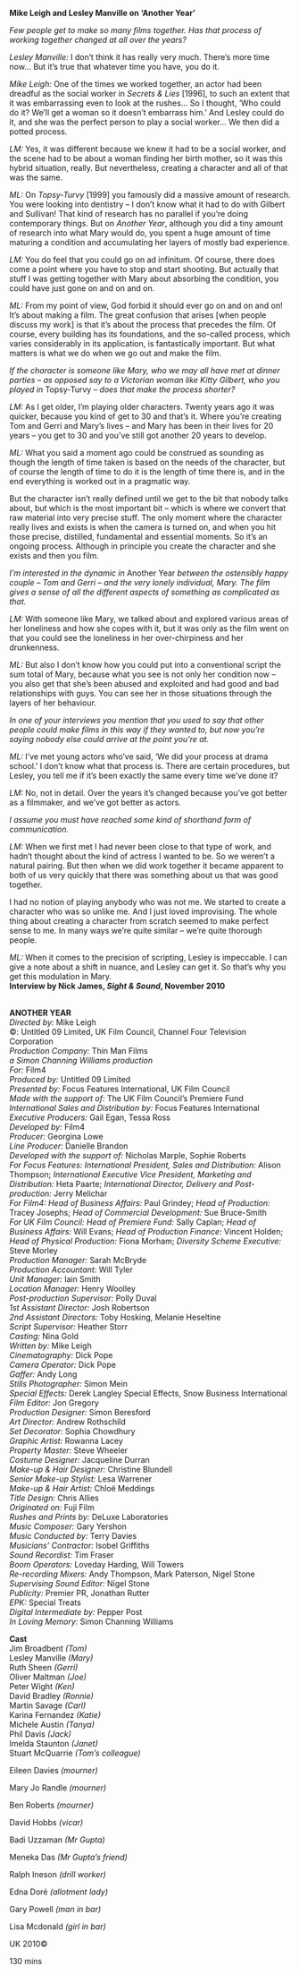 

**Mike Leigh and Lesley Manville on ‘Another Year’**

_Few people get to make so many films together. Has that process of working together changed at all over the years?_

_Lesley Manville:_ I don’t think it has really very much. There’s more time now... But it’s true that whatever time you have, you do it.

_Mike Leigh:_ One of the times we worked together, an actor had been dreadful as the social worker in _Secrets & Lies_ [1996], to such an extent that it was embarrassing even to look at the rushes… So I thought, ‘Who could do it? We’ll get a woman so it doesn’t embarrass him.’ And Lesley could do it, and she was the perfect person to play a social worker... We then did a potted process.

_LM:_ Yes, it was different because we knew it had to be a social worker, and the scene had to be about a woman finding her birth mother, so it was this hybrid situation, really. But nevertheless, creating a character and all of that was the same.

_ML:_ On _Topsy-Turvy_ [1999] you famously did a massive amount of research. You were looking into dentistry – I don’t know what it had to do with Gilbert and Sullivan! That kind of research has no parallel if you’re doing contemporary things. But on _Another Year_, although you did a tiny amount of research into what Mary would do, you spent a huge amount of time maturing a condition and accumulating her layers of mostly bad experience.

_LM:_ You do feel that you could go on ad infinitum. Of course, there does come a point where you have to stop and start shooting. But actually that stuff I was getting together with Mary about absorbing the condition, you could have just gone on and on and on.

_ML:_ From my point of view, God forbid it should ever go on and on and on!  
It’s about making a film. The great confusion that arises [when people discuss my work] is that it’s about the process that precedes the film. Of course, every building has its foundations, and the so-called process, which varies considerably in its application, is fantastically important. But what matters is what we do when we go out and make the film.

_If the character is someone like Mary, who we may all have met at dinner parties – as opposed say to a Victorian woman like Kitty Gilbert, who you played in_ Topsy-Turvy _– does that make the process shorter?_

_LM:_ As I get older, I’m playing older characters. Twenty years ago it was quicker, because you kind of get to 30 and that’s it. Where you’re creating Tom and Gerri and Mary’s lives – and Mary has been in their lives for 20 years – you get to 30 and you’ve still got another 20 years to develop.

_ML:_ What you said a moment ago could be construed as sounding as though the length of time taken is based on the needs of the character, but of course the length of time to do it is the length of time there is, and in the end everything is worked out in a pragmatic way.

But the character isn’t really defined until we get to the bit that nobody talks about, but which is the most important bit – which is where we convert that raw material into very precise stuff. The only moment where the character really lives and exists is when the camera is turned on, and when you hit those precise, distilled, fundamental and essential moments. So it’s an ongoing process. Although in principle you create the character and she exists and then you film.

_I’m interested in the dynamic in_ Another Year _between the ostensibly happy couple – Tom and Gerri – and the very lonely individual, Mary. The film gives a sense of all the different aspects of something as complicated as that._

_LM:_ With someone like Mary, we talked about and explored various areas of her loneliness and how she copes with it, but it was only as the film went on that you could see the loneliness in her over-chirpiness and her drunkenness.

_ML:_ But also I don’t know how you could put into a conventional script the sum total of Mary, because what you see is not only her condition now – you also get that she’s been abused and exploited and had good and bad relationships with guys. You can see her in those situations through the layers of her behaviour.

_In one of your interviews you mention that you used to say that other people could make films in this way if they wanted to, but now you’re saying nobody else could arrive at the point you’re at._

_ML:_ I’ve met young actors who’ve said, ‘We did your process at drama school.’ I don’t know what that process is. There are certain procedures, but Lesley, you tell me if it’s been exactly the same every time we’ve done it?

_LM:_ No, not in detail. Over the years it’s changed because you’ve got better as a filmmaker, and we’ve got better as actors.

_I assume you must have reached some kind of shorthand form of communication._

_LM:_ When we first met I had never been close to that type of work, and hadn’t thought about the kind of actress I wanted to be. So we weren’t a natural pairing. But then when we did work together it became apparent to both of us very quickly that there was something about us that was good together.

I had no notion of playing anybody who was not me. We started to create a character who was so unlike me. And I just loved improvising. The whole thing about creating a character from scratch seemed to make perfect sense to me. In many ways we’re quite similar – we’re quite thorough people.

_ML:_ When it comes to the precision of scripting, Lesley is impeccable. I can give a note about a shift in nuance, and Lesley can get it. So that’s why you get this modulation in Mary.  
**Interview by Nick James, _Sight & Sound_, November 2010**
<br><br>

**ANOTHER YEAR**<br>
_Directed by:_ Mike Leigh<br>
©: Untitled 09 Limited, UK Film Council,  Channel Four Television Corporation<br>
_Production Company:_ Thin Man Films<br>
_a Simon Channing Williams production_<br>
_For:_ Film4<br>
_Produced by:_ Untitled 09 Limited<br>
_Presented by:_ Focus Features International, UK Film Council<br>
_Made with the support of:_ The UK Film Council’s Premiere Fund<br>
_International Sales and Distribution by:_ Focus Features International<br>
_Executive Producers:_ Gail Egan, Tessa Ross<br>
_Developed by:_ Film4<br>
_Producer:_ Georgina Lowe<br>
_Line Producer:_ Danielle Brandon<br>
_Developed with the support of:_ Nicholas Marple, Sophie Roberts<br>
_For Focus Features: International President, Sales and Distribution:_ Alison Thompson; _International Executive Vice President, Marketing and Distribution:_ Heta Paarte; _International Director, Delivery and Post-production:_ Jerry Melichar<br>
_For Film4: Head of Business Affairs:_ Paul Grindey; _Head of Production:_ Tracey Josephs; _Head of Commercial Development:_ Sue Bruce-Smith<br>
_For UK Film Council: Head of Premiere Fund:_ Sally Caplan; _Head of Business Affairs:_ Will Evans; _Head of Production Finance:_ Vincent Holden; _Head of Physical Production:_ Fiona Morham; _Diversity Scheme Executive:_ Steve Morley<br>
_Production Manager:_ Sarah McBryde<br>
_Production Accountant:_ Will Tyler<br>
_Unit Manager:_ Iain Smith<br>
_Location Manager:_ Henry Woolley<br>
_Post-production Supervisor:_ Polly Duval<br>
_1st Assistant Director:_ Josh Robertson<br>
_2nd Assistant Directors:_ Toby Hosking, Melanie Heseltine<br>
_Script Supervisor:_ Heather Storr<br>
_Casting:_ Nina Gold<br>
_Written by:_ Mike Leigh<br>
_Cinematography:_ Dick Pope<br>
_Camera Operator:_ Dick Pope<br>
_Gaffer:_ Andy Long<br>
_Stills Photographer:_ Simon Mein<br>
_Special Effects:_ Derek Langley Special Effects, Snow Business International<br>
_Film Editor:_ Jon Gregory<br>
_Production Designer:_ Simon Beresford<br>
_Art Director:_ Andrew Rothschild<br>
_Set Decorator:_ Sophia Chowdhury<br>
_Graphic Artist:_ Rowanna Lacey<br>
_Property Master:_ Steve Wheeler<br>
_Costume Designer:_ Jacqueline Durran<br>
_Make-up & Hair Designer:_ Christine Blundell<br>
_Senior Make-up Stylist:_ Lesa Warrener<br>
_Make-up & Hair Artist:_ Chloë Meddings<br>
_Title Design:_ Chris Allies<br>
_Originated on:_ Fuji Film<br>
_Rushes and Prints by:_ DeLuxe Laboratories<br>
_Music Composer:_ Gary Yershon<br>
_Music Conducted by:_ Terry Davies<br>
_Musicians’ Contractor:_ Isobel Griffiths<br>
_Sound Recordist:_ Tim Fraser<br>
_Boom Operators:_ Loveday Harding, Will Towers<br>
_Re-recording Mixers:_ Andy Thompson, Mark Paterson, Nigel Stone<br>
_Supervising Sound Editor:_ Nigel Stone<br>
_Publicity:_ Premier PR, Jonathan Rutter<br>
_EPK:_ Special Treats<br>
_Digital Intermediate by:_ Pepper Post<br>
_In Loving Memory:_ Simon Channing Williams<br>

**Cast**<br>
Jim Broadbent _(Tom)_<br>
Lesley Manville _(Mary)_<br>
Ruth Sheen _(Gerri)_<br>
Oliver Maltman _(Joe)_<br>
Peter Wight _(Ken)_<br>
David Bradley _(Ronnie)_<br>
Martin Savage _(Carl)_<br>
Karina Fernandez _(Katie)_<br>
Michele Austin _(Tanya)_<br>
Phil Davis _(Jack)_<br>
Imelda Staunton _(Janet)_<br>
Stuart McQuarrie _(Tom’s colleague)_<br>

Eileen Davies _(mourner)_<br>

Mary Jo Randle _(mourner)_<br>

Ben Roberts _(mourner)_<br>

David Hobbs _(vicar)_<br>

Badi Uzzaman _(Mr Gupta)_<br>

Meneka Das _(Mr Gupta’s friend)_<br>

Ralph Ineson _(drill worker)_<br>

Edna Doré _(allotment lady)_<br>

Gary Powell _(man in bar)_<br>

Lisa Mcdonald _(girl in bar)_<br>

UK 2010©<br>

130 mins
<br><br>
<!--stackedit_data:
eyJoaXN0b3J5IjpbLTUwMjE2MDQ2MV19
-->